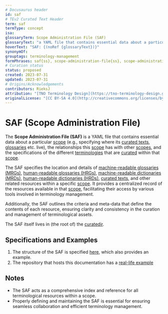 ```yaml
---
# Docusaurus header
id: saf
# TEv2 Curated Text Header
term: saf
termType: concept
isa:
glossaryTerm: Scope Administration File (SAF)
glossaryText: "a YAML file that contains essential data about a particular [scope](@) (e.g., specifying where its [curated texts](@), [glossaries](@) etc. live), the relationships this [scope](@) has with other [scopes](@), and the specifications of the different [terminologies](@) that are [curated](@) within that [scope](@)."
hoverText: "SAF: {(noRef {glossaryText})}"
synonymOf:
grouptags: terminology-management
formPhrases: saf{ss}, scope-administration-file{ss}, scope-administration-file{ss}-saf{ss}, saf{ss}-scope-administration-file{ss}
# Curation status
status: proposed
created: 2023-07-31
updated: 2023-07-31
# Origins/Acknowledgements
contributors: RieksJ
attribution: "[TNO Terminology Design](https://tno-terminology-design.github.io/tev2-specifications/docs)"
originalLicense: "[CC BY-SA 4.0](http://creativecommons.org/licenses/by-sa/4.0/?ref=chooser-v1)"
---
```


# SAF (Scope Administration File)

The **Scope Administration File (SAF)** is a YAML file that contains essential data about a particular [scope](@) (e.g., specifying where its [curated texts](@), [glossaries](@) etc. live), the relationships this [scope](@) has with other [scopes](@), and the specifications of the different [terminologies](@) that are [curated](@) within that [scope](@).

The SAF specifies the location and details of [machine-readable glossaries (MRGs)](@), [human-readable glossaries (HRGs)](@), [machine-readable dictionaries (MRDs)](@), [human-readable dictionaries (HRDs)](@), [curated texts](@), and other related resources within a specific [scope](@). It provides a centralized record of the resources available in that [scope](@), facilitating their access by various tools involved in terminology management.

Additionally, the SAF outlines the criteria and meta-data that define the contents of each resource, ensuring clarity and consistency in the curation and management of terminological assets.

The SAF itself lives in (the root of) the [curatedir](@).
## Specifications and Examples

1. The structure of the SAF is specified [here](/docs/spec-files/saf), which also provides an example. 
2. The repository that hosts this documentation has a [real-life example](https://github.com/tno-terminology-design/tev2-specifications/blob/main/docs/saf.yaml)

## Notes

- The SAF acts as a comprehensive index and reference for all terminological resources within a scope.
- Properly defining and maintaining the SAF is essential for ensuring seamless collaboration and efficient terminology management.
